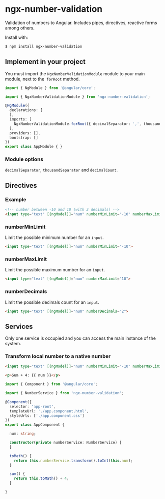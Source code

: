 # ngx-number-validation
Validation of numbers to Angular.
Includes pipes, directives, reactive forms among others.

Install with:
```sh
$ npm install ngx-number-validation
```

## Implement in your project
You must import the `NgxNumberValidationModule` module to your main module, next to the` forRoot` method.
```ts
import { NgModule } from '@angular/core';

import { NgxNumberValidationModule } from 'ngx-number-validation';

@NgModule({
  declarations: [
  ],
  imports: [
    NgxNumberValidationModule.forRoot({ decimalSeparator: ',', thousandSeparator: '.', decimalCount: 2 }),
  ],
  providers: [],
  bootstrap: []
})
export class AppModule { }
```

### Module options
`decimalSeparator`, `thousandSeparator` and `decimalCount`.

## Directives
### Example
```html
<!-- number between -10 and 10 (with 2 decimals) -->
<input type="text" [(ngModel)]="num" numberMinLimit="-10" numberMaxLimit="10" numberDecimals="2">
```
### numberMinLimit
Limit the possible minimum number for an `input`.
```html
<input type="text" [(ngModel)]="num" numberMinLimit="-10">
```
### numberMaxLimit
Limit the possible maximum number for an `input`.
```html
<input type="text" [(ngModel)]="num" numberMaxLimit="10">
```
### numberDecimals
Limit the possible decimals count for an `input`.
```html
<input type="text" [(ngModel)]="num" numberDecimals="2">
```

## Services
Only one service is occupied and you can access the main instance of the system.
### Transform local number to a native number
```html
<input type="text" [(ngModel)]="num" numberMinLimit="-10" numberMaxLimit="10" numberDecimals="2">

<p>Sum + 4: {{ num }}</p>
```
```ts
import { Component } from '@angular/core';

import { NumberService } from 'ngx-number-validation';

@Component({
  selector: 'app-root',
  templateUrl: './app.component.html',
  styleUrls: ['./app.component.css']
})
export class AppComponent {

  num: string;

  constructor(private numberService: NumberService) {
  }

  toMath() {
    return this.numberService.transform().toInt(this.num);
  }

  sum() {
    return this.toMath() + 4;
  }

}

```